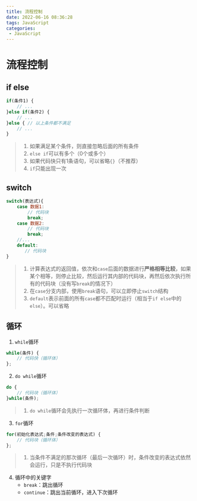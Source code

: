 ```yaml
---
title: 流程控制
date: 2022-06-16 08:36:28
tags: JavaScript
categories:
 - JavaScript
---
```


# 流程控制

## if else

```js
if(条件1) {
	// ...
}else if(条件2) {
    // ...
}else { // 以上条件都不满足
    // ...
}
```

> 1. 如果满足某个条件，则直接忽略后面的所有条件
> 2. `else if`可以有多个（0个或多个）
> 3. 如果代码快只有1条语句，可以省略`{}`（不推荐）
> 4. `if`只能出现一次

## switch

```js
switch(表达式){
	case 数据1:
        // 代码块
        break;
    case 数据2:
        // 代码块
        break;
    //...
    default: 
       // 代码块
}
```

>1. 计算表达式的返回值，依次和`case`后面的数据进行**严格相等比较**，如果某个相等，则停止比较，然后运行其内部的代码块，再然后依次执行所有的代码块（没有写`break`的情况下）
>2. 在`case`分支内部，使用`break`语句，可以立即停止`switch`结构
>3. `default`表示前面的所有`case`都不匹配时运行（相当于`if else`中的`else`）。可以省略

## 循环

1. `while`循环

```js
while(条件) {
	// 代码快（循环体）
};
```

2. `do while`循环

```js
do {
    // 代码块（循环体）
}while(条件);
```

> 1. `do while`循环会先执行一次循环体，再进行条件判断

3. `for`循环

```js
for(初始化表达式;条件;条件改变的表达式) {
    // 代码块（循环体）
};
```

> 1. 当条件不满足的那次循环（最后一次循环）时，条件改变的表达式依然会运行，只是不执行代码块

4. 循环中的关键字
   - `break`：跳出循环
   - `continue`：跳出当前循环，进入下次循环
